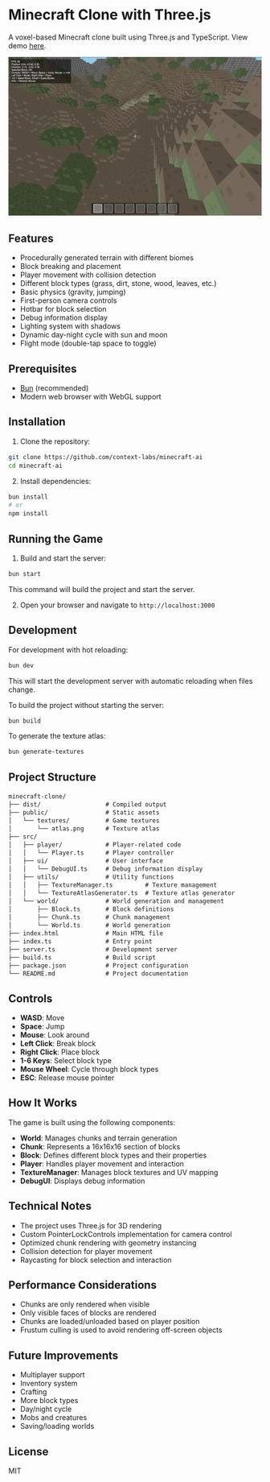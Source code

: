 # Minecraft Clone with Three.js

A voxel-based Minecraft clone built using Three.js and TypeScript. View demo [here](https://x.com/0xSamHogan/status/1895954338876703115).

![Minecraft Clone Screenshot](/public/images/demo.png)

## Features

- Procedurally generated terrain with different biomes
- Block breaking and placement
- Player movement with collision detection
- Different block types (grass, dirt, stone, wood, leaves, etc.)
- Basic physics (gravity, jumping)
- First-person camera controls
- Hotbar for block selection
- Debug information display
- Lighting system with shadows
- Dynamic day-night cycle with sun and moon
- Flight mode (double-tap space to toggle)

## Prerequisites

- [Bun](https://bun.sh/) (recommended)
- Modern web browser with WebGL support

## Installation

1. Clone the repository:
```bash
git clone https://github.com/context-labs/minecraft-ai
cd minecraft-ai
```

2. Install dependencies:
```bash
bun install
# or
npm install
```

## Running the Game

1. Build and start the server:
```bash
bun start
```
This command will build the project and start the server.

2. Open your browser and navigate to `http://localhost:3000`

## Development

For development with hot reloading:

```bash
bun dev
```
This will start the development server with automatic reloading when files change.

To build the project without starting the server:

```bash
bun build
```

To generate the texture atlas:

```bash
bun generate-textures
```

## Project Structure

```
minecraft-clone/
├── dist/                  # Compiled output
├── public/                # Static assets
│   └── textures/          # Game textures
│       └── atlas.png      # Texture atlas
├── src/
│   ├── player/            # Player-related code
│   │   └── Player.ts      # Player controller
│   ├── ui/                # User interface
│   │   └── DebugUI.ts     # Debug information display
│   ├── utils/             # Utility functions
│   │   ├── TextureManager.ts         # Texture management
│   │   └── TextureAtlasGenerator.ts  # Texture atlas generator
│   └── world/             # World generation and management
│       ├── Block.ts       # Block definitions
│       ├── Chunk.ts       # Chunk management
│       └── World.ts       # World generation
├── index.html             # Main HTML file
├── index.ts               # Entry point
├── server.ts              # Development server
├── build.ts               # Build script
├── package.json           # Project configuration
└── README.md              # Project documentation
```

## Controls

- **WASD**: Move
- **Space**: Jump
- **Mouse**: Look around
- **Left Click**: Break block
- **Right Click**: Place block
- **1-6 Keys**: Select block type
- **Mouse Wheel**: Cycle through block types
- **ESC**: Release mouse pointer

## How It Works

The game is built using the following components:

- **World**: Manages chunks and terrain generation
- **Chunk**: Represents a 16x16x16 section of blocks
- **Block**: Defines different block types and their properties
- **Player**: Handles player movement and interaction
- **TextureManager**: Manages block textures and UV mapping
- **DebugUI**: Displays debug information

## Technical Notes

- The project uses Three.js for 3D rendering
- Custom PointerLockControls implementation for camera control
- Optimized chunk rendering with geometry instancing
- Collision detection for player movement
- Raycasting for block selection and interaction

## Performance Considerations

- Chunks are only rendered when visible
- Only visible faces of blocks are rendered
- Chunks are loaded/unloaded based on player position
- Frustum culling is used to avoid rendering off-screen objects

## Future Improvements

- Multiplayer support
- Inventory system
- Crafting
- More block types
- Day/night cycle
- Mobs and creatures
- Saving/loading worlds

## License

MIT
